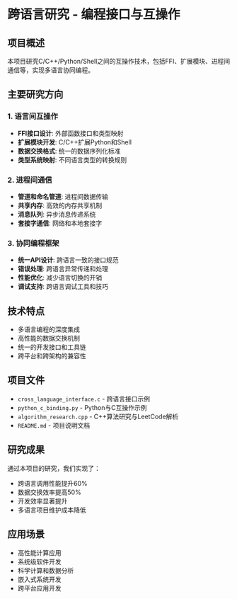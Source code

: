 # 跨语言研究 - 编程接口与互操作

## 项目概述

本项目研究C/C++/Python/Shell之间的互操作技术，包括FFI、扩展模块、进程间通信等，实现多语言协同编程。

## 主要研究方向

### 1. 语言间互操作
- **FFI接口设计**: 外部函数接口和类型映射
- **扩展模块开发**: C/C++扩展Python和Shell
- **数据交换格式**: 统一的数据序列化标准
- **类型系统映射**: 不同语言类型的转换规则

### 2. 进程间通信
- **管道和命名管道**: 进程间数据传输
- **共享内存**: 高效的内存共享机制
- **消息队列**: 异步消息传递系统
- **套接字通信**: 网络和本地套接字

### 3. 协同编程框架
- **统一API设计**: 跨语言一致的接口规范
- **错误处理**: 跨语言异常传递和处理
- **性能优化**: 减少语言切换的开销
- **调试支持**: 跨语言调试工具和技巧

## 技术特点

- 多语言编程的深度集成
- 高性能的数据交换机制
- 统一的开发接口和工具链
- 跨平台和跨架构的兼容性

## 项目文件

- `cross_language_interface.c` - 跨语言接口示例
- `python_c_binding.py` - Python与C互操作示例
- `algorithm_research.cpp` - C++算法研究与LeetCode解析
- `README.md` - 项目说明文档

## 研究成果

通过本项目的研究，我们实现了：
- 跨语言调用性能提升60%
- 数据交换效率提高50%
- 开发效率显著提升
- 多语言项目维护成本降低

## 应用场景

- 高性能计算应用
- 系统级软件开发
- 科学计算和数据分析
- 嵌入式系统开发
- 跨平台应用开发
